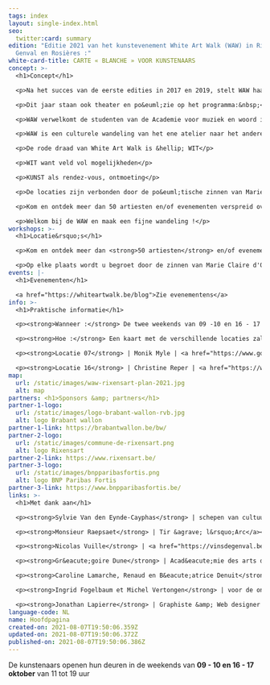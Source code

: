 ```yaml
---
tags: index
layout: single-index.html
seo:
  twitter:card: summary
edition: "Editie 2021 van het kunstevenement White Art Walk (WAW) in Rixensart,
  Genval en Rosières :"
white-card-title: CARTE « BLANCHE » VOOR KUNSTENAARS
concept: >-
  <h1>Concept</h1>

  <p>Na het succes van de eerste edities in 2017 en 2019, stelt WAW haar deuren opnieuw open voor een derde editie.</p>

  <p>Dit jaar staan ook theater en po&euml;zie op het programma:&nbsp;</p>

  <p>WAW verwelkomt de studenten van de Academie voor muziek en woord in Rixensart en er wordt een eerbetoon gebracht aan de Belgische dichteres Marie-Claire d'Orbaix (zie tabblad &laquo; evenementen &raquo; ).</p>

  <p>WAW is een culturele wandeling van het ene atelier naar het andere, van &eacute;&eacute;n wereldbeeld naar een ander, van &eacute;&eacute;n atmosfeer naar een andere.</p>

  <p>De rode draad van White Art Walk is &hellip; WIT</p>

  <p>WIT want veld vol mogelijkheden</p>

  <p>KUNST als rendez-vous, ontmoeting</p>

  <p>De locaties zijn verbonden door de po&euml;tische zinnen van Marie-Claire d'Orbaix.</p>

  <p>Kom en ontdek meer dan 50 artiesten en/of evenementen verspreid over 20 locaties in de gemeente Rixensart, Genval en Rosi&egrave;res (<a href="https://waw2021.netlify.app/index/hoofdpagina/#about">zie plan en praktische informatie</a>).</p>

  <p>Welkom bij de WAW en maak een fijne wandeling !</p>
workshops: >-
  <h1>Locatie&rsquo;s</h1>

  <p>Kom en ontdek meer dan <strong>50 artiesten</strong> en/of evenementen verspreid over <strong>20 locaties</strong> in de gemeente Rixensart, Genval en Rosi&egrave;res.</p>

  <p>Op elke plaats wordt u begroet door de zinnen van Marie Claire d'Orbaix als prelude op talrijke artistieke ontdekkingen.</p>
events: |-
  <h1>Evenementen</h1>

  <a href="https://whiteartwalk.be/blog">Zie evenementens</a>
info: >-
  <h1>Praktische informatie</h1>

  <p><strong>Wanneer :</strong> De twee weekends van 09 -10 en 16 - 17 oktober van 11 tot 19 uur</p>

  <p><strong>Hoe :</strong> Een kaart met de verschillende locaties zal voor &euro;3 verkrijgbaar zijn op de volgende 2 locaties:&nbsp;</p>

  <p><strong>Locatie 07</strong> | Monik Myle | <a href="https://www.google.be/maps/place/Avenue+Gevaert+78,+1332+Rixensart/@50.7201125,4.4982201,17z/data=!3m1!4b1!4m5!3m4!1s0x47c3d72886df438b:0xbf82e9f82683f362!8m2!3d50.7201125!4d4.5004088?hl=fr" target="_blank">Genval - Gevaertlaan 78</a></p>

  <p><strong>Locatie 16</strong> | Christine Reper | <a href="https://www.google.be/maps/place/Rue+Jolie+18,+1331+Rixensart/@50.7299617,4.5395864,17z/data=!3m1!4b1!4m5!3m4!1s0x47c3d7a7227d9e47:0xea1ca3177b0c5ab!8m2!3d50.7299617!4d4.5417751?hl=fr" target="_blank">Rosi&egrave;res - Rue Jolie 18</a></p>
map:
  url: /static/images/waw-rixensart-plan-2021.jpg
  alt: map
partners: <h1>Sponsors &amp; partners</h1>
partner-1-logo:
  url: /static/images/logo-brabant-wallon-rvb.jpg
  alt: logo Brabant wallon
partner-1-link: https://brabantwallon.be/bw/
partner-2-logo:
  url: /static/images/commune-de-rixensart.png
  alt: logo Rixensart
partner-2-link: https://www.rixensart.be/
partner-3-logo:
  url: /static/images/bnpparibasfortis.png
  alt: logo BNP Paribas Fortis
partner-3-link: https://www.bnpparibasfortis.be/
links: >-
  <h1>Met dank aan</h1>

  <p><strong>Sylvie Van den Eynde-Cayphas</strong> | schepen van cultuur Rixensart</p>

  <p><strong>Monsieur Raepsaet</strong> | Tir &agrave; l&rsquo;Arc</a></p>

  <p><strong>Nicolas Vuille</strong> | <a href="https://vinsdegenval.be/" target="_blank">Vins de Genval</a></p>

  <p><strong>Gr&eacute;goire Dune</strong> | Acad&eacute;mie des arts de la parole de Rixensart</p>

  <p><strong>Caroline Lamarche, Renaud en B&eacute;atrice Denuit</strong> | voor de ontmoeting rond Marie-Claire d'Orbaix</p>

  <p><strong>Ingrid Fogelbaum et Michel Vertongen</strong> | voor de ontvangst in hun huis</p>

  <p><strong>Jonathan Lapierre</strong> | Graphiste &amp; Web designer | <a href="https://www.jonathanlapierre.be">www.jonathanlapierre.be</a> | <a href="https://www.creatsy.be">www.creatsy.be</a></p>
language-code: NL
name: Hoofdpagina
created-on: 2021-08-07T19:50:06.359Z
updated-on: 2021-08-07T19:50:06.372Z
published-on: 2021-08-07T19:50:06.386Z
---
```

De kunstenaars openen hun deuren in de weekends van **09 - 10 en 16 - 17 oktober** van 11 tot 19 uur